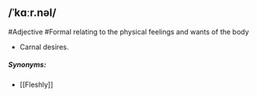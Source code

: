 ## /ˈkɑːr.nəl/ 
#Adjective #Formal 
relating to the physical feelings and wants of the body

- Carnal desires.

##### Synonyms:
- [[Fleshly]]